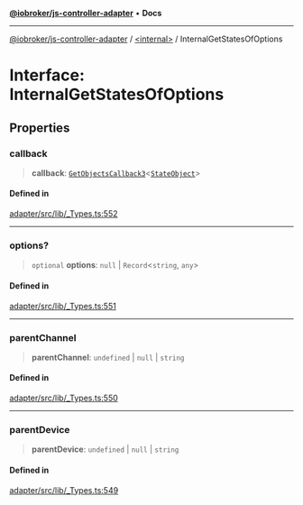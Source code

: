 [**@iobroker/js-controller-adapter**](../../README.md) • **Docs**

***

[@iobroker/js-controller-adapter](../../globals.md) / [\<internal\>](../README.md) / InternalGetStatesOfOptions

# Interface: InternalGetStatesOfOptions

## Properties

### callback

> **callback**: [`GetObjectsCallback3`](../type-aliases/GetObjectsCallback3.md)\<[`StateObject`](StateObject.md)\>

#### Defined in

[adapter/src/lib/\_Types.ts:552](https://github.com/ioBroker/ioBroker.js-controller/blob/40cb80c182f7d6dd76c85ace42cdd78fa9b7a8dc/packages/adapter/src/lib/_Types.ts#L552)

***

### options?

> `optional` **options**: `null` \| `Record`\<`string`, `any`\>

#### Defined in

[adapter/src/lib/\_Types.ts:551](https://github.com/ioBroker/ioBroker.js-controller/blob/40cb80c182f7d6dd76c85ace42cdd78fa9b7a8dc/packages/adapter/src/lib/_Types.ts#L551)

***

### parentChannel

> **parentChannel**: `undefined` \| `null` \| `string`

#### Defined in

[adapter/src/lib/\_Types.ts:550](https://github.com/ioBroker/ioBroker.js-controller/blob/40cb80c182f7d6dd76c85ace42cdd78fa9b7a8dc/packages/adapter/src/lib/_Types.ts#L550)

***

### parentDevice

> **parentDevice**: `undefined` \| `null` \| `string`

#### Defined in

[adapter/src/lib/\_Types.ts:549](https://github.com/ioBroker/ioBroker.js-controller/blob/40cb80c182f7d6dd76c85ace42cdd78fa9b7a8dc/packages/adapter/src/lib/_Types.ts#L549)
